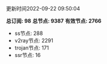 更新时间2022-09-22 09:50:04

**总订阅: 98**
**总节点: 9387**
**有效节点: 2766**
- ss节点: 288
- v2ray节点: 2291
- trojan节点: 171
- ssr节点: 16
